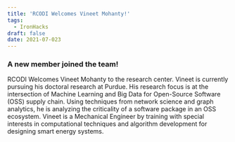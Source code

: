 ```yaml
---
title: 'RCODI Welcomes Vineet Mohanty!'
tags:
  - IronHacks
draft: false
date: 2021-07-023
---
```


### A new member joined the team!
 
   RCODI Welcomes Vineet Mohanty to the research center. Vineet is currently pursuing his doctoral research at Purdue. His research focus is at the intersection of Machine Learning and Big Data for Open-Source Software (OSS) supply chain. Using techniques from network science and graph analytics, he is analyzing the criticality of a software package in an OSS ecosystem. Vineet is a Mechanical Engineer by training with special interests in computational techniques and algorithm development for designing smart energy systems.
